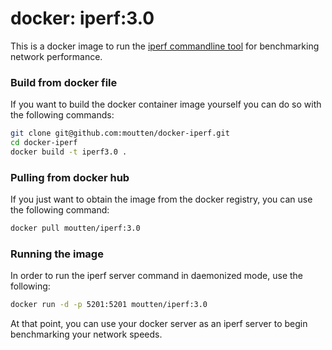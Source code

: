 # docker: iperf:3.0

This is a docker image to run the [iperf commandline tool](https://iperf.fr/)
for benchmarking network performance.

### Build from docker file

If you want to build the docker container image yourself you can do so with the
following commands:

```bash
git clone git@github.com:moutten/docker-iperf.git
cd docker-iperf
docker build -t iperf3.0 .
```

### Pulling from docker hub

If you just want to obtain the image from the docker registry, you can use the
following command:

```bash
docker pull moutten/iperf:3.0
```

### Running the image

In order to run the iperf server command in daemonized mode, use the following:

```bash
docker run -d -p 5201:5201 moutten/iperf:3.0
```

At that point, you can use your docker server as an iperf server to begin
benchmarking your network speeds.
